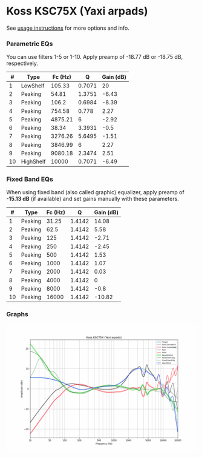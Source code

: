 # Koss KSC75X (Yaxi arpads)
See [usage instructions](https://github.com/jaakkopasanen/AutoEq#usage) for more options and info.

### Parametric EQs
You can use filters 1-5 or 1-10. Apply preamp of -18.77 dB or -18.75 dB, respectively.

|   # | Type      |   Fc (Hz) |      Q |   Gain (dB) |
|-----|-----------|-----------|--------|-------------|
|   1 | LowShelf  |    105.33 | 0.7071 |       20    |
|   2 | Peaking   |     54.81 | 1.3751 |       -6.43 |
|   3 | Peaking   |    106.2  | 0.6984 |       -8.39 |
|   4 | Peaking   |    754.58 | 0.778  |        2.27 |
|   5 | Peaking   |   4875.21 | 6      |       -2.92 |
|   6 | Peaking   |     38.34 | 3.3931 |       -0.5  |
|   7 | Peaking   |   3276.26 | 5.6495 |       -1.51 |
|   8 | Peaking   |   3846.99 | 6      |        2.27 |
|   9 | Peaking   |   9080.18 | 2.3474 |        2.51 |
|  10 | HighShelf |  10000    | 0.7071 |       -6.49 |

### Fixed Band EQs
When using fixed band (also called graphic) equalizer, apply preamp of **-15.13 dB** (if available) and set gains manually with these parameters.

|   # | Type    |   Fc (Hz) |      Q |   Gain (dB) |
|-----|---------|-----------|--------|-------------|
|   1 | Peaking |     31.25 | 1.4142 |       14.08 |
|   2 | Peaking |     62.5  | 1.4142 |        5.58 |
|   3 | Peaking |    125    | 1.4142 |       -2.71 |
|   4 | Peaking |    250    | 1.4142 |       -2.45 |
|   5 | Peaking |    500    | 1.4142 |        1.53 |
|   6 | Peaking |   1000    | 1.4142 |        1.07 |
|   7 | Peaking |   2000    | 1.4142 |        0.03 |
|   8 | Peaking |   4000    | 1.4142 |        0    |
|   9 | Peaking |   8000    | 1.4142 |       -0.8  |
|  10 | Peaking |  16000    | 1.4142 |      -10.82 |

### Graphs
![](./Koss%20KSC75X%20(Yaxi%20arpads).png)
